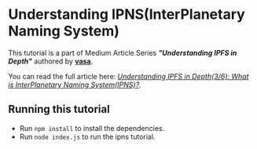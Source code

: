 # Understanding IPNS(InterPlanetary Naming System)
This tutorial is a part of Medium Article Series ***"Understanding IPFS in Depth"*** authored by [**vasa**](https://vaibhavsaini.com).

You can read the full article here: [*Understanding IPFS in Depth(3/6): What is InterPlanetary Naming System(IPNS)?*](https://hackernoon.com/understanding-ipfs-in-depth-3-6-what-is-interplanetary-naming-system-ipns-9aca71e4c13b).

## Running this tutorial
* Run `npm install` to install the dependencies.
* Run `node index.js` to run the ipns tutorial.

